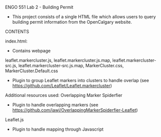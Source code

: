 ENGO 551 Lab 2 - Building Permit
- This project consists of a single HTML file which allows users to query building permit information from the OpenCalgary website. 


CONTENTS

index.html: 
- Contains webpage

leaflet.markercluster.js, leaflet.markercluster.js.map, leaflet.markercluster-src.js, leaflet.markercluster-src.js.map, MarkerCluster.css, MarkerCluster.Default.css
- Plugin to group Leaflet markers into clusters to handle overlap (see https://github.com/Leaflet/Leaflet.markercluster)

Additional resources used:
Overlapping Marker Spiderfier
- Plugin to handle overlapping markers (see https://github.com/jawj/OverlappingMarkerSpiderfier-Leaflet)

Leaflet.js
- Plugin to handle mapping through Javascript